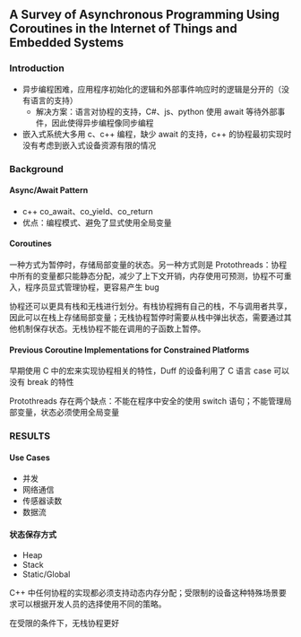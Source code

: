 ## A Survey of Asynchronous Programming Using Coroutines in the Internet of Things and Embedded Systems

### Introduction

- 异步编程困难，应用程序初始化的逻辑和外部事件响应时的逻辑是分开的（没有语言的支持）
  - 解决方案：语言对协程的支持，C#、js、python 使用 await 等待外部事件，因此使得异步编程像同步编程
- 嵌入式系统大多用 c、c++ 编程，缺少 await 的支持，c++ 的协程最初实现时没有考虑到嵌入式设备资源有限的情况

### Background

#### Async/Await Pattern

- c++ co_await、co_yield、co_return
- 优点：编程模式、避免了显式使用全局变量

#### Coroutines

一种方式为暂停时，存储局部变量的状态。另一种方式则是 Protothreads：协程中所有的变量都只能静态分配，减少了上下文开销，内存使用可预测，协程不可重入，程序员显式管理协程，更容易产生 bug

协程还可以更具有栈和无栈进行划分。有栈协程拥有自己的栈，不与调用者共享，因此可以在栈上存储局部变量；无栈协程暂停时需要从栈中弹出状态，需要通过其他机制保存状态。无栈协程不能在调用的子函数上暂停。

#### Previous Coroutine Implementations for Constrained Platforms

早期使用 C 中的宏来实现协程相关的特性，Duff 的设备利用了 C 语言 case 可以没有 break 的特性

Protothreads 存在两个缺点：不能在程序中安全的使用 switch 语句；不能管理局部变量，状态必须使用全局变量

### RESULTS

#### Use Cases

- 并发
- 网络通信
- 传感器读数
- 数据流

#### 状态保存方式

- Heap
- Stack
- Static/Global

C++ 中任何协程的实现都必须支持动态内存分配；受限制的设备这种特殊场景要求可以根据开发人员的选择使用不同的策略。

在受限的条件下，无栈协程更好

